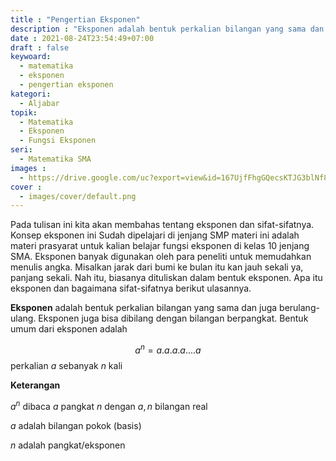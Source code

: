 ```yaml
---
title : "Pengertian Eksponen"
description : "Eksponen adalah bentuk perkalian bilangan yang sama dan juga berulang-ulang. Eksponen juga bisa dibilang dengan bilangan berpangkat"
date : 2021-08-24T23:54:49+07:00
draft : false
keywoard: 
  - matematika
  - eksponen
  - pengertian eksponen
kategori: 
  - Aljabar
topik:
  - Matematika
  - Eksponen
  - Fungsi Eksponen
seri:
  - Matematika SMA
images : 
  - https://drive.google.com/uc?export=view&id=167UjfFhgGQecsKTJG3blNf8qwWTrAyOF
cover : 
  - images/cover/default.png
---
```


Pada tulisan ini kita akan membahas tentang eksponen dan sifat-sifatnya. Konsep eksponen ini Sudah dipelajari di jenjang SMP materi ini adalah materi prasyarat untuk kalian belajar fungsi eksponen di kelas 10 jenjang SMA. Eksponen banyak digunakan oleh para peneliti untuk memudahkan menulis angka. Misalkan jarak dari bumi ke bulan itu kan jauh sekali ya, panjang sekali. Nah itu, biasanya dituliskan dalam bentuk eksponen. Apa itu eksponen dan bagaimana sifat-sifatnya berikut ulasannya.

**Eksponen** adalah bentuk perkalian bilangan yang sama dan juga berulang-ulang. Eksponen juga bisa dibilang dengan bilangan berpangkat. Bentuk umum dari eksponen adalah

$$a^n=a.a.a.a....a$$ perkalian $a$ sebanyak $n$ kali

**Keterangan**

$a^n$ dibaca $a$ pangkat $n$ dengan $a,n$ bilangan real

$a$ adalah bilangan pokok (basis)

$n$ adalah pangkat/eksponen